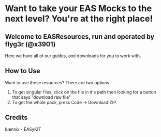 # Want to take your EAS Mocks to the next level? You're at the right place!
## Welcome to EASResources, run and operated by flyg3r (@x3901)
Here we have all of our guides, and downloads for you to work with.
## How to Use
Want to use these resources? There are two options.
1. To get singular files, click on the file in it's path then looking for a button that says "download raw file"
2. To get the whole pack, press Code -> Download ZIP.
## Credits
luennix - EASyKIT

